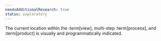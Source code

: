 ```yaml
---
needsAdditionalResearch: true
status: exploratory
---
```


The current location within the :term[view], multi-step :term[process], and :term[product] is visually and <a>programmatically indicated</a>.
